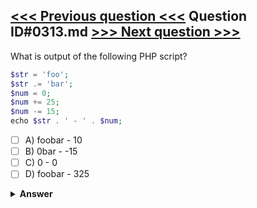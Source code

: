 [<<< Previous question <<<](0312.md)   Question ID#0313.md   [>>> Next question >>>](0314.md)
---

What is output of the following PHP script?
```php
$str = 'foo';
$str .= 'bar';
$num = 0;
$num += 25;
$num -= 15;
echo $str . ' - ' . $num;
```

- [ ] A) foobar - 10
- [ ] B) 0bar - -15
- [ ] C) 0 - 0
- [ ] D) foobar - 325

<details><summary><b>Answer</b></summary>
<p>
  Answer: <strong>A</strong>
</p>
</details>
